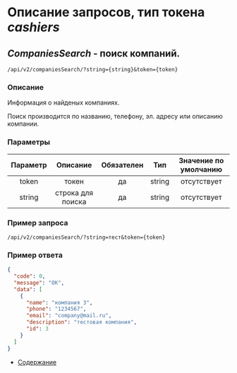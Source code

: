 Описание запросов, тип токена _cashiers_
================================

_CompaniesSearch_ - поиск компаний.
------------------------------------
`/api/v2/companiesSearch/?string={string}&token={token}`

### Описание
Информация о найденых компаниях.

Поиск производится по названию, телефону, эл. адресу или описанию компании.

### Параметры
| Параметр 	|        Описание       	| Обязателен 	|   Тип  	| Значение по умолчанию 	|
|:--------:	|:---------------------:	|:----------:	|:------:	|:---------------------:	|
|   token  	|         токен         	|     да     	| string 	|      отсутствует      	|
|   string 	|  строка для поиска       	|     да     	| string 	|      отсутствует      	|

### Пример запроса
`/api/v2/companiesSearch/?string=тест&token={token}`

### Пример ответа
```json
{
  "code": 0,
  "message": "OK",
  "data": [
    {
      "name": "компания 3",
      "phone": "1234567",
      "email": "company@mail.ru",
      "description": "тестовая компания",
      "id": 3
    }
  ]
}
```

* [Содержание](../index)